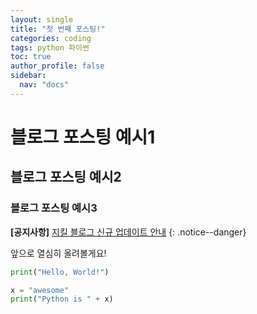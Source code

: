 ```yaml
---
layout: single
title: "첫 번째 포스팅!"
categories: coding
tags: python 파이썬
toc: true
author_profile: false
sidebar:
  nav: "docs"
---
```


# 블로그 포스팅 예시1
## 블로그 포스팅 예시2
### 블로그 포스팅 예시3

**[공지사항]** [지킬 블로그 신규 업데이트 안내](https://mmistakes.github.io/minimal-mistakes/docs/quick-start-guide/)
{: .notice--danger}

앞으로 열심히 올려볼게요!

```python
print("Hello, World!")

x = "awesome"
print("Python is " + x)
```